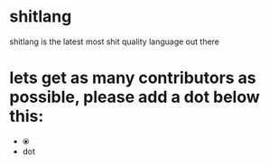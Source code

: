 # shitlang
shitlang is the latest most shit quality language out there


# lets get as many contributors as possible, please add a dot below this:
- ⦿
- dot
